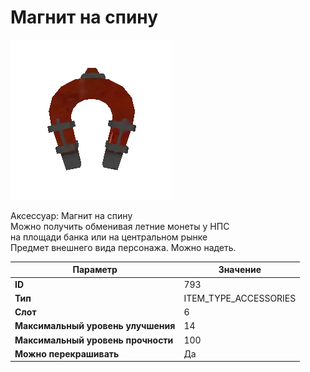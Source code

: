 # Магнит на спину

![Item Image](../img/793.webp?raw=true)

Аксессуар: Магнит на спину<br>Можно получить обменивая летние монеты у НПС<br>на площади банка или на центральном рынке<br>Предмет внешнего вида персонажа. Можно надеть.


| Параметр | Значение |
|----------|----------|
| **ID** | 793 |
| **Тип** | ITEM_TYPE_ACCESSORIES |
| **Слот** | 6 |
| **Максимальный уровень улучшения** | 14 |
| **Максимальный уровень прочности** | 100 |
| **Можно перекрашивать** | Да |


